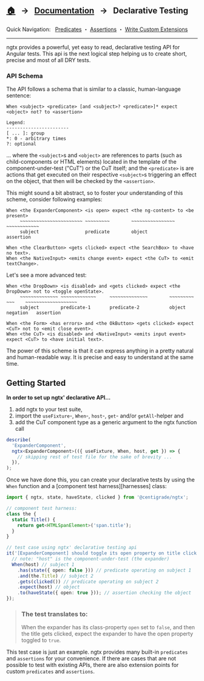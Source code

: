 ## [🏠][home] &nbsp; → &nbsp; **[Documentation][docs]** &nbsp; → &nbsp; Declarative Testing

[home]: ../README.md
[docs]: ../DOCUMENTATION.md
[predicates]: ./predicates/index.md
[assertions]: ./assertions/index.md
[extensions]: ./custom-extensions.md

Quick Navigation: &nbsp; [Predicates] ・ [Assertions] ・ [Write Custom Extensions][extensions]

---

ngtx provides a powerful, yet easy to read, declarative testing API for Angular tests. This api is the next logical step helping us to create short, precise and most of all DRY tests.

### API Schema

The API follows a schema that is similar to a classic, human-language sentence:

```
When <subject> <predicate> [and <subject>? <predicate>]* expect <object> not? to <assertion>

Legend:
-----------------------
[ ... ]: group
*: 0 - arbitrary times
?: optional
```

... where the `<subject>`s and `<object>` are references to parts (such as child-components or HTML elements) located in the template of the component-under-test ("CuT") or the CuT itself; and the `<predicate>` is are actions that get executed on their respective `<subject>`s triggering an effect on the object, that then will be checked by the `<assertion>`.

This might sound a bit abstract, so to foster your understanding of this scheme, consider following examples:

```
When <the ExpanderComponent> <is open> expect <the ng-content> to <be present>
     ~~~~~~~~~~~~~~~~~~~~~~~ ~~~~~~~~~        ~~~~~~~~~~~~~~~~    ~~~~~~~~~~~~
     subject                 predicate        object              assertion

When <the ClearButton> <gets clicked> expect <the SearchBox> to <have no text>.
When <the NativeInput> <emits change event> expect <the CuT> to <emit textChange>.
```

Let's see a more advanced test:

```
When <the DropDown> <is disabled> and <gets clicked> expect <the DropDown> not to <toggle openState>.
     ~~~~~~~~~~~~~~ ~~~~~~~~~~~~~     ~~~~~~~~~~~~~~        ~~~~~~~~~      ~~~    ~~~~~~~~~~~~~~~~~~~
     subject        predicate-1       predicate-2           object     negation   assertion

When <the Form> <has errors> and <the OkButton> <gets clicked> expect <CuT> not to <emit close event>.
When <the CuT> <is disabled> and <NativeInput> <emits input event> expect <CuT> to <have initial text>.
```

The power of this scheme is that it can express anything in a pretty natural and human-readable way. It is precise and easy to understand at the same time.

## Getting Started

**In order to set up ngtx' declarative API...**

1. add ngtx to your test suite,
2. import the `useFixture`-, `When`-, `host`-, `get`- and/or `getAll`-helper and
3. add the CuT component type as a generic argument to the ngtx function call

```ts
describe(
  'ExpanderComponent',
  ngtx<ExpanderComponent>(({ useFixture, When, host, get }) => {
    // skipping rest of test file for the sake of brevity ...
  }),
);
```

Once we have done this, you can create your declarative tests by using the `When` function and a [component test harness][harnesses] class:

```ts
import { ngtx, state, haveState, clicked } from '@centigrade/ngtx';

// component test harness:
class the {
  static Title() {
    return get<HTMLSpanElement>('span.title');
  }
}

// test case using ngtx' declarative testing api
it('[ExpanderComponent] should toggle its open property on title click', () => {
  // note: "host" is the component-under-test (the expander)
  When(host) // subject 1
    .has(state({ open: false })) // predicate operating on subject 1
    .and(the.Title) // subject 2
    .gets(clicked()) // predicate operating on subject 2
    .expect(host) // object
    .to(haveState({ open: true })); // assertion checking the object
});
```

> ### The test translates to:
>
> When the expander has its class-property `open` set to `false`, and then the title gets clicked,
> expect the expander to have the open property toggled to `true`.

This test case is just an example. ngtx provides many built-in `predicates` and `assertions` for your convenience. If there are cases that are not possible to test with existing APIs, there are also extension points for custom `predicates` and `assertions`.
